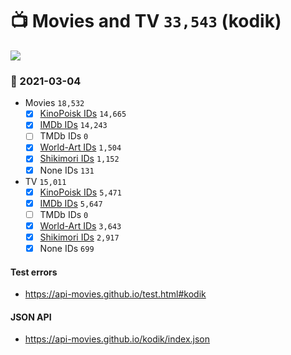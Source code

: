 # :tv: Movies and TV `33,543` (kodik)

<a href="https://API-Movies.github.io"><img src="https://API-Movies.github.io/banner.png?cache"></a>

### :date: 2021-03-04
- Movies `18,532`
  - [x] <a href="https://API-Movies.github.io/kodik/movie_kinopoisk_ids.json">KinoPoisk IDs</a> `14,665`
  - [x] <a href="https://API-Movies.github.io/kodik/movie_imdb_ids.json">IMDb IDs</a> `14,243`
  - [ ] TMDb IDs `0`
  - [x] <a href="https://API-Movies.github.io/kodik/movie_world_art_ids.json">World-Art IDs</a> `1,504`
  - [x] <a href="https://API-Movies.github.io/kodik/movie_shikimori_ids.json">Shikimori IDs</a> `1,152`
  - [x] None IDs `131`
- TV `15,011`
  - [x] <a href="https://API-Movies.github.io/kodik/tv_kinopoisk_ids.json">KinoPoisk IDs</a> `5,471`
  - [x] <a href="https://API-Movies.github.io/kodik/tv_imdb_ids.json">IMDb IDs</a> `5,647`
  - [ ] TMDb IDs `0`
  - [x] <a href="https://API-Movies.github.io/kodik/tv_world_art_ids.json">World-Art IDs</a> `3,643`
  - [x] <a href="https://API-Movies.github.io/kodik/tv_shikimori_ids.json">Shikimori IDs</a> `2,917`
  - [x] None IDs `699`
#### Test errors
- <a href='https://api-movies.github.io/test.html#kodik'>https://api-movies.github.io/test.html#kodik</a>
#### JSON API
- <a href='https://api-movies.github.io/kodik/index.json'>https://api-movies.github.io/kodik/index.json</a>
